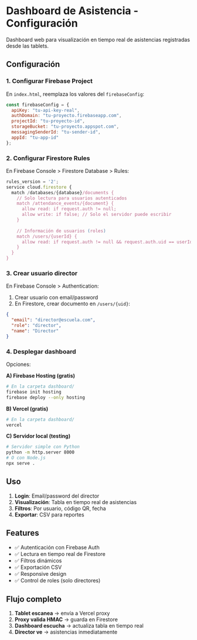 # Dashboard de Asistencia - Configuración

Dashboard web para visualización en tiempo real de asistencias registradas desde las tablets.

## Configuración

### 1. Configurar Firebase Project
En `index.html`, reemplaza los valores del `firebaseConfig`:

```javascript
const firebaseConfig = {
  apiKey: "tu-api-key-real",
  authDomain: "tu-proyecto.firebaseapp.com",
  projectId: "tu-proyecto-id", 
  storageBucket: "tu-proyecto.appspot.com",
  messagingSenderId: "tu-sender-id",
  appId: "tu-app-id"
};
```

### 2. Configurar Firestore Rules
En Firebase Console > Firestore Database > Rules:

```javascript
rules_version = '2';
service cloud.firestore {
  match /databases/{database}/documents {
    // Solo lectura para usuarios autenticados
    match /attendance_events/{document} {
      allow read: if request.auth != null;
      allow write: if false; // Solo el servidor puede escribir
    }
    
    // Información de usuarios (roles)
    match /users/{userId} {
      allow read: if request.auth != null && request.auth.uid == userId;
    }
  }
}
```

### 3. Crear usuario director
En Firebase Console > Authentication:
1. Crear usuario con email/password
2. En Firestore, crear documento en `/users/{uid}`:
```json
{
  "email": "director@escuela.com",
  "role": "director",
  "name": "Director"
}
```

### 4. Desplegar dashboard
Opciones:

**A) Firebase Hosting (gratis)**
```bash
# En la carpeta dashboard/
firebase init hosting
firebase deploy --only hosting
```

**B) Vercel (gratis)**
```bash
# En la carpeta dashboard/
vercel
```

**C) Servidor local (testing)**
```bash
# Servidor simple con Python
python -m http.server 8000
# O con Node.js
npx serve .
```

## Uso

1. **Login**: Email/password del director
2. **Visualización**: Tabla en tiempo real de asistencias
3. **Filtros**: Por usuario, código QR, fecha
4. **Exportar**: CSV para reportes

## Features

- ✅ Autenticación con Firebase Auth
- ✅ Lectura en tiempo real de Firestore
- ✅ Filtros dinámicos
- ✅ Exportación CSV
- ✅ Responsive design
- ✅ Control de roles (solo directores)

## Flujo completo

1. **Tablet escanea** → envía a Vercel proxy
2. **Proxy valida HMAC** → guarda en Firestore
3. **Dashboard escucha** → actualiza tabla en tiempo real
4. **Director ve** → asistencias inmediatamente